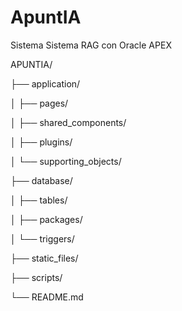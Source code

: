 # ApuntIA
Sistema Sistema RAG con Oracle APEX

APUNTIA/

├── application/

│   ├── pages/

│   ├── shared_components/

│   ├── plugins/

│   └── supporting_objects/

├── database/

│   ├── tables/

│   ├── packages/

│   └── triggers/

├── static_files/

├── scripts/

└── README.md

